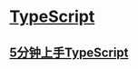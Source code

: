 # 

# [TypeScript](https://www.tslang.cn/)

## [5分钟上手TypeScript](https://www.tslang.cn/docs/handbook/typescript-in-5-minutes.html)


